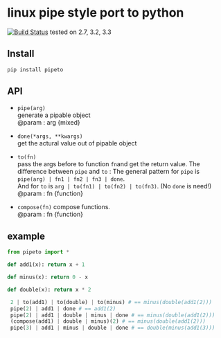 # linux pipe style port to python

[![Build Status](https://travis-ci.org/v2e4lisp/pipeto.png)](https://travis-ci.org/v2e4lisp/pipeto)
tested on 2.7, 3.2, 3.3

## Install
```bash
pip install pipeto
```

## API
* `pipe(arg)`   
generate a pipable object   
@param : arg {mixed}

* `done(*args, **kwargs)`  
get the actural value out of pipable object

* `to(fn)`  
pass the args before to function `fn`and get the return value. The difference between `pipe` and `to` : 
The general pattern for `pipe` is `pipe(arg) | fn1 | fn2 | fn3 | done`.  
And for `to` is `arg | to(fn1) | to(fn2) | to(fn3)`. (No `done` is need!)
@param : fn {function}

* `compose(fn)`
compose functions.  
@param : fn {function}

## example
```python
from pipeto import *

def add1(x): return x + 1

def minus(x): return 0 - x

def double(x): return x * 2

 2 | to(add1) | to(double) | to(minus) # == minus(double(add1(2)))
 pipe(2) | add1 | done # == add1(2)
 pipe(2) | add1 | double | minus | done # == minus(double(add1(2)))
 (compose(add1) | double | minus)(2) # == minus(double(add1(2)))
 pipe(3) | add1 | minus | double | done # == double(minus(add1(3)))
```
